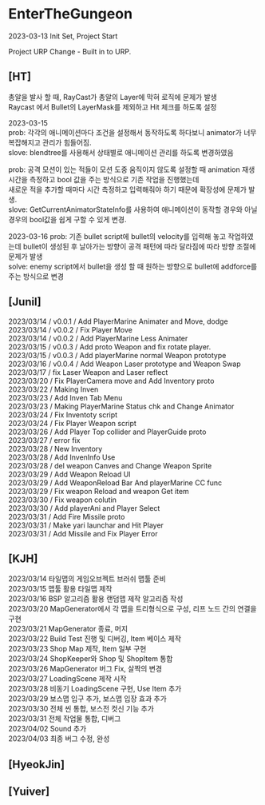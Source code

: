 # EnterTheGungeon


2023-03-13 Init Set, Project Start

Project URP Change - Built in to URP.

## [HT]    
총알을 발사 할 때, RayCast가 총알의 Layer에 막혀 로직에 문제가 발생    
Raycast 에서 Bullet의 LayerMask를 제외하고 Hit 체크를 하도록 설정   

2023-03-15   
prob: 각각의 애니메이션마다 조건을 설정해서 동작하도록 하다보니 animator가 너무 복잡해지고 관리가 힘들어짐.   
slove: blendtree를 사용해서 상태별로 애니메이션 관리를 하도록 변경하였음   

prob: 공격 모션이 있는 적들이 모션 도중 움직이지 않도록 설정할 때 animation 재생 시간을 측정하고 bool 값을 주는 방식으로 기존 작업을 진행했는데   
새로운 적을 추가할 때마다 시간 측정하고 입력해줘야 하기 때문에 확장성에 문제가 발생.   
slove: GetCurrentAnimatorStateInfo를 사용하여 애니메이션이 동작할 경우와 아닐 경우의 bool값을 쉽게 구할 수 있게 변경.   

2023-03-16
prob: 기존 bullet script에 bullet의 velocity를 입력해 놓고 작업하였는데 bullet이 생성된 후 날아가는 방향이 공격 패턴에 따라 달라짐에 따라 방향 조절에 문제가 발생   
solve: enemy script에서 bullet을 생성 할 때 원하는 방향으로 bullet에 addforce를 주는 방식으로 변경   

## [Junil]    
2023/03/14 / v0.0.1 / Add PlayerMarine Animater and Move, dodge    
2023/03/14 / v0.0.2 / Fix Player Move    
2023/03/14 / v0.0.2 / Add PlayerMarine Less Animater    
2023/03/15 / v0.0.3 / Add proto Weapon and fix rotate player.    
2023/03/15 / v0.0.3 / Add playerMarine normal Weapon prototype    
2023/03/16 / v0.0.4 / Add Weapon Laser prototype and Weapon Swap    
2023/03/17 / fix Laser Weapon and Laser reflect    
2023/03/20 / Fix PlayerCamera move and Add Inventory proto    
2023/03/22 / Making Inven    
2023/03/23 / Add Inven Tab Menu    
2023/03/23 / Making PlayerMarine Status chk and Change Animator    
2023/03/24 / Fix Inventoty script    
2023/03/24 / Fix Player Weapon script    
2023/03/26 / Add Player Top collider and PlayerGuide proto    
2023/03/27 / error fix    
2023/03/28 / New Inventory    
2023/03/28 / Add InvenInfo Use    
2023/03/28 / del weapon Canves and Change Weapon Sprite    
2023/03/29 / Add Weapon Reload UI    
2023/03/29 / Add WeaponReload Bar And playerMarine CC func    
2023/03/29 / Fix weapon Reload and weapon Get item    
2023/03/30 / Fix weapon colutin    
2023/03/30 / Add playerAni and Player Select    
2023/03/31 / Add Fire Missile proto    
2023/03/31 / Make yari launchar and Hit Player    
2023/03/31 / Add Missile and Fix Player Error    


## [KJH]    
2023/03/14 타일맵의 게임오브젝트 브러쉬 맵툴 준비    
2023/03/15 맵툴 활용 타일맵 제작    
2023/03/16 BSP 알고리즘 활용 랜덤맵 제작 알고리즘 작성    
2023/03/20 MapGenerator에서 각 맵을 트리형식으로 구성, 리프 노드 간의 연결을 구현   
2023/03/21 MapGenerator 종료, 머지   
2023/03/22 Build Test 진행 및 디버깅, Item 베이스 제작   
2023/03/23 Shop Map 제작, Item 일부 구현   
2023/03/24 ShopKeeper와 Shop 및 ShopItem 통합   
2023/03/26 MapGenerator 버그 Fix, 살짝의 변경   
2023/03/27 LoadingScene 제작 시작   
2023/03/28 비동기 LoadingScene 구현, Use Item 추가   
2023/03/29 보스맵 입구 추가, 보스맵 입장 효과 추가   
2023/03/30 전체 씬 통합, 보스전 컷신 기능 추가   
2023/03/31 전체 작업물 통합, 디버그   
2023/04/02 Sound 추가   
2023/04/03 최종 버그 수정, 완성   

## [HyeokJin]    

## [Yuiver]
    
